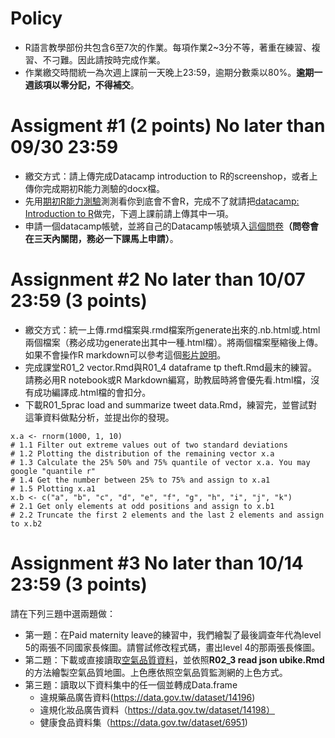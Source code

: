 # Policy
* R語言教學部份共包含6至7次的作業。每項作業2~3分不等，著重在練習、複習、不刁難。因此請按時完成作業。
* 作業繳交時間統一為次週上課前一天晚上23:59，逾期分數乘以80%。**逾期一週該項以零分記，不得補交**。

# Assigment #1 (2 points) No later than 09/30 23:59

* 繳交方式：請上傳完成Datacamp introduction to R的screenshop，或者上傳你完成期初R能力測驗的docx檔。
* 先用[期初R能力測驗](https://docs.google.com/document/d/1EFIz1LrYt2d4ExcZXj1VPGPSJHvgUvs1c8yusAZAbsk/edit?usp=sharing)測測看你到底會不會R，完成不了就請把[datacamp: Introduction to R](https://github.com/R4CSS/Assignments/blob/master/01DataCamp.md)做完，下週上課前請上傳其中一項。
* 申請一個datacamp帳號，並將自己的Datacamp帳號填入[這個問卷](https://goo.gl/forms/sfTBquz3tWldyVCU2)**（問卷會在三天內關閉，務必一下課馬上申請）**。 

# Assignment #2 No later than 10/07 23:59 (3 points)

* 繳交方式：統一上傳.rmd檔案與.rmd檔案所generate出來的.nb.html或.html兩個檔案（務必成功generate出其中一種.html檔）。將兩個檔案壓縮後上傳。如果不會操作R markdown可以參考這個[影片說明](https://youtu.be/xVXUZShYfEI)。
* 完成課堂R01_2 vector.Rmd與R01_4 dataframe tp theft.Rmd最末的練習。請務必用R notebook或R Markdown編寫，助教屆時將會優先看.html檔，沒有成功編譯成.html檔的會扣分。
* 下載R01_5prac load and summarize tweet data.Rmd，練習完，並嘗試對這筆資料做點分析，並提出你的發現。
```{r}
x.a <- rnorm(1000, 1, 10)
# 1.1 Filter out extreme values out of two standard deviations
# 1.2 Plotting the distribution of the remaining vector x.a
# 1.3 Calculate the 25% 50% and 75% quantile of vector x.a. You may google "quantile r"
# 1.4 Get the number between 25% to 75% and assign to x.a1
# 1.5 Plotting x.a1
x.b <- c("a", "b", "c", "d", "e", "f", "g", "h", "i", "j", "k")
# 2.1 Get only elements at odd positions and assign to x.b1
# 2.2 Truncate the first 2 elements and the last 2 elements and assign to x.b2
```
# Assignment #3 No later than 10/14 23:59 (3 points)

請在下列三題中選兩題做：
* 第一題：在Paid maternity leave的練習中，我們繪製了最後調查年代為level 5的兩張不同國家長條圖。請嘗試修改程式碼，畫出level 4的那兩張長條圖。
* 第二題：下載或直接讀取[空氣品質資料](https://taqm.epa.gov.tw/taqm/aqs.ashx?lang=tw&act=aqi-epa&ts=1538931940046)，並依照**R02_3 read json ubike.Rmd** 的方法繪製空氣品質地圖。上色應依照空氣品質監測網的上色方式。
* 第三題：讀取以下資料集中的任一個並轉成Data.frame
  * 違規藥品廣告資料(https://data.gov.tw/dataset/14196)
  * 違規化妝品廣告資料（https://data.gov.tw/dataset/14198）
  * 健康食品資料集（https://data.gov.tw/dataset/6951)

